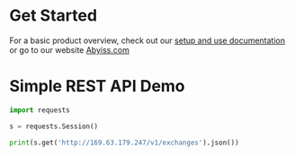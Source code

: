 # Get Started

For a basic product overview, check out our [setup and use documentation](https://github.com/Abyiss/Client-python/blob/production/README.md) or go to our website [Abyiss.com](https://abyiss.com/documentation)

# Simple REST API Demo

```python
import requests

s = requests.Session()

print(s.get('http://169.63.179.247/v1/exchanges').json())
```

